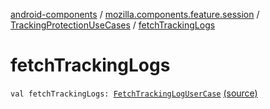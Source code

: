 [android-components](../../index.md) / [mozilla.components.feature.session](../index.md) / [TrackingProtectionUseCases](index.md) / [fetchTrackingLogs](./fetch-tracking-logs.md)

# fetchTrackingLogs

`val fetchTrackingLogs: `[`FetchTrackingLogUserCase`](-fetch-tracking-log-user-case/index.md) [(source)](https://github.com/mozilla-mobile/android-components/blob/master/components/feature/session/src/main/java/mozilla/components/feature/session/TrackingProtectionUseCases.kt#L166)